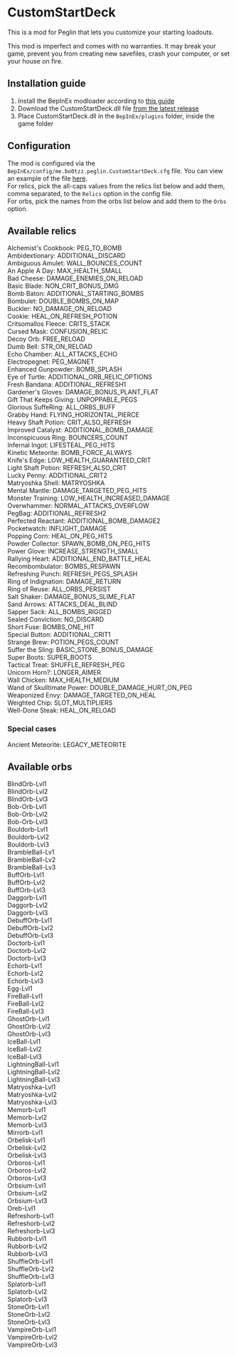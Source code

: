 ﻿# CustomStartDeck  
This is a mod for Peglin that lets you customize your
starting loadouts.

This mod is imperfect and comes with no warranties. It may break your game,
prevent you from creating new savefiles, crash your computer, or set your house on fire.

## Installation guide
1. Install the BepInEx modloader according to [this guide](https://docs.bepinex.dev/articles/user_guide/installation/index.html)
2. Download the CustomStartDeck.dll file [from the latest release](https://github.com/bo0tzz/CustomStartDeck/releases/latest/download/CustomStartDeck.dll)
3. Place CustomStartDeck.dll in the `BepInEx/plugins` folder, inside the game folder

## Configuration
The mod is configured via the `BepInEx/config/me.bo0tzz.peglin.CustomStartDeck.cfg` file. 
You can view an example of the file [here](https://github.com/bo0tzz/CustomStartDeck/blob/master/me.bo0tzz.peglin.CustomStartDeck.cfg).  
For relics, pick the all-caps values from the relics list below and add them, comma separated,
to the `Relics` option in the config file.  
For orbs, pick the names from the orbs list below and add them to the `Orbs` option.

## Available relics  
Alchemist's Cookbook: PEG_TO_BOMB  
Ambidextionary: ADDITIONAL_DISCARD  
Ambiguous Amulet: WALL_BOUNCES_COUNT  
An Apple A Day: MAX_HEALTH_SMALL  
Bad Cheese: DAMAGE_ENEMIES_ON_RELOAD  
Basic Blade: NON_CRIT_BONUS_DMG  
Bomb Baton: ADDITIONAL_STARTING_BOMBS  
Bombulet: DOUBLE_BOMBS_ON_MAP  
Buckler: NO_DAMAGE_ON_RELOAD  
Cookie: HEAL_ON_REFRESH_POTION  
Critsomallos Fleece: CRITS_STACK  
Cursed Mask: CONFUSION_RELIC  
Decoy Orb: FREE_RELOAD  
Dumb Bell: STR_ON_RELOAD  
Echo Chamber: ALL_ATTACKS_ECHO  
Electropegnet: PEG_MAGNET  
Enhanced Gunpowder: BOMB_SPLASH  
Eye of Turtle: ADDITIONAL_ORB_RELIC_OPTIONS  
Fresh Bandana: ADDITIONAL_REFRESH1  
Gardener's Gloves: DAMAGE_BONUS_PLANT_FLAT  
Gift That Keeps Giving: UNPOPPABLE_PEGS  
Glorious SuffeRing: ALL_ORBS_BUFF  
Grabby Hand: FLYING_HORIZONTAL_PIERCE  
Heavy Shaft Potion: CRIT_ALSO_REFRESH  
Improved Catalyst: ADDITIONAL_BOMB_DAMAGE  
Inconspicuous Ring: BOUNCERS_COUNT  
Infernal Ingot: LIFESTEAL_PEG_HITS  
Kinetic Meteorite: BOMB_FORCE_ALWAYS  
Knife's Edge: LOW_HEALTH_GUARANTEED_CRIT  
Light Shaft Potion: REFRESH_ALSO_CRIT  
Lucky Penny: ADDITIONAL_CRIT2  
Matryoshka Shell: MATRYOSHKA  
Mental Mantle: DAMAGE_TARGETED_PEG_HITS  
Monster Training: LOW_HEALTH_INCREASED_DAMAGE  
Overwhammer: NORMAL_ATTACKS_OVERFLOW  
PegBag: ADDITIONAL_REFRESH2  
Perfected Reactant: ADDITIONAL_BOMB_DAMAGE2  
Pocketwatch: INFLIGHT_DAMAGE  
Popping Corn: HEAL_ON_PEG_HITS  
Powder Collector: SPAWN_BOMB_ON_PEG_HITS  
Power Glove: INCREASE_STRENGTH_SMALL  
Rallying Heart: ADDITIONAL_END_BATTLE_HEAL  
Recombombulator: BOMBS_RESPAWN  
Refreshing Punch: REFRESH_PEGS_SPLASH  
Ring of Indignation: DAMAGE_RETURN  
Ring of Reuse: ALL_ORBS_PERSIST  
Salt Shaker: DAMAGE_BONUS_SLIME_FLAT  
Sand Arrows: ATTACKS_DEAL_BLIND  
Sapper Sack: ALL_BOMBS_RIGGED  
Sealed Conviction: NO_DISCARD  
Short Fuse: BOMBS_ONE_HIT  
Special Button: ADDITIONAL_CRIT1  
Strange Brew: POTION_PEGS_COUNT  
Suffer the Sling: BASIC_STONE_BONUS_DAMAGE  
Super Boots: SUPER_BOOTS  
Tactical Treat: SHUFFLE_REFRESH_PEG  
Unicorn Horn?: LONGER_AIMER  
Wall Chicken: MAX_HEALTH_MEDIUM  
Wand of Skulltimate Power: DOUBLE_DAMAGE_HURT_ON_PEG  
Weaponized Envy: DAMAGE_TARGETED_ON_HEAL  
Weighted Chip: SLOT_MULTIPLIERS  
Well-Done Steak: HEAL_ON_RELOAD  

### Special cases
Ancient Meteorite: LEGACY_METEORITE  

## Available orbs
BlindOrb-Lvl1  
BlindOrb-Lvl2  
BlindOrb-Lvl3  
Bob-Orb-Lvl1  
Bob-Orb-Lvl2  
Bob-Orb-Lvl3  
Bouldorb-Lvl1  
Bouldorb-Lvl2  
Bouldorb-Lvl3  
BrambleBall-Lv1  
BrambleBall-Lv2  
BrambleBall-Lv3  
BuffOrb-Lvl1  
BuffOrb-Lvl2  
BuffOrb-Lvl3  
Daggorb-Lvl1  
Daggorb-Lvl2  
Daggorb-Lvl3  
DebuffOrb-Lvl1  
DebuffOrb-Lvl2  
DebuffOrb-Lvl3  
Doctorb-Lvl1  
Doctorb-Lvl2  
Doctorb-Lvl3  
Echorb-Lvl1  
Echorb-Lvl2  
Echorb-Lvl3  
Egg-Lvl1  
FireBall-Lvl1  
FireBall-Lvl2  
FireBall-Lvl3  
GhostOrb-Lvl1  
GhostOrb-Lvl2  
GhostOrb-Lvl3  
IceBall-Lvl1  
IceBall-Lvl2  
IceBall-Lvl3  
LightningBall-Lvl1  
LightningBall-Lvl2  
LightningBall-Lvl3  
Matryoshka-Lvl1  
Matryoshka-Lvl2  
Matryoshka-Lvl3  
Memorb-Lvl1  
Memorb-Lvl2  
Memorb-Lvl3  
Mirrorb-Lvl1  
Orbelisk-Lvl1  
Orbelisk-Lvl2  
Orbelisk-Lvl3  
Orboros-Lvl1  
Orboros-Lvl2  
Orboros-Lvl3  
Orbsium-Lvl1  
Orbsium-Lvl2  
Orbsium-Lvl3  
Oreb-Lvl1  
Refreshorb-Lvl1  
Refreshorb-Lvl2  
Refreshorb-Lvl3  
Rubborb-Lvl1  
Rubborb-Lvl2  
Rubborb-Lvl3  
ShuffleOrb-Lvl1  
ShuffleOrb-Lvl2  
ShuffleOrb-Lvl3  
Splatorb-Lvl1  
Splatorb-Lvl2  
Splatorb-Lvl3  
StoneOrb-Lvl1  
StoneOrb-Lvl2  
StoneOrb-Lvl3  
VampireOrb-Lvl1  
VampireOrb-Lvl2  
VampireOrb-Lvl3  
